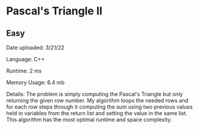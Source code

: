 
# Pascal's Triangle II

## Easy

Date uploaded: 3/21/22

Language: C++

Runtime: 2 ms

Memory Usage: 6.4 mb

Details: The problem is simply computing the Pascal's Triangle but only returning the given row number. My algorithm loops the needed rows and for each row steps through it computing the sum using two previous values held in variables from the return list and setting the value in the same list. This algorithm has the most optimal runtime and space complexity.
